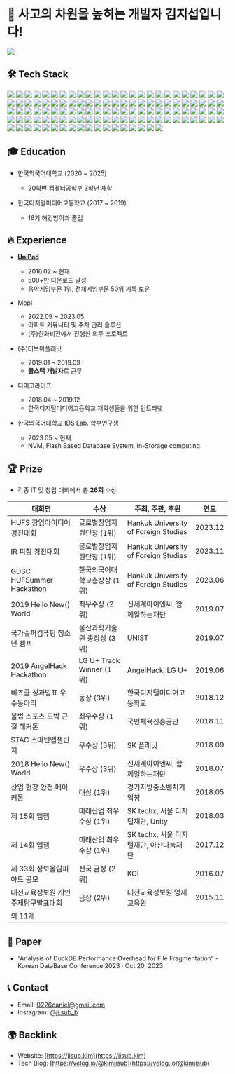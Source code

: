 # 👋 사고의 차원을 높히는 개발자 김지섭입니다!

![](https://komarev.com/ghpvc/?username=kimjisub)

## 🛠 Tech Stack

<img src="https://img.shields.io/badge/-HTML5-E34F26?style=flat&logo=html5&logoColor=white"/> <img src="https://img.shields.io/badge/-CSS3-1572B6?style=flat&logo=css3&logoColor=white"/> <img src="https://img.shields.io/badge/-JavaScript-F7DF1E?style=flat&logo=javascript&logoColor=white"/> <img src="https://img.shields.io/badge/-TypeScript-3178C6?style=flat&logo=typescript&logoColor=white"/> <img src="https://img.shields.io/badge/-Java-dd553a?style=flat&logo=oracle&logoColor=white"/> <img src="https://img.shields.io/badge/-Kotlin-7F52FF?style=flat&logo=kotlin&logoColor=white"/> <img src="https://img.shields.io/badge/-Python-3776AB?style=flat&logo=python&logoColor=white"/> <img src="https://img.shields.io/badge/-C%2B%2B-00599C?style=flat&logo=cplusplus&logoColor=white"/> <img src="https://img.shields.io/badge/-SVG-FFB13B?style=flat&logo=svg&logoColor=white"/> <img src="https://img.shields.io/badge/-Node.js-339933?style=flat&logo=nodedotjs&logoColor=white"/> <img src="https://img.shields.io/badge/-React-61DAFB?style=flat&logo=react&logoColor=white"/> <img src="https://img.shields.io/badge/-React-61DAFB?style=flat&logo=react&logoColor=white"/> <img src="https://img.shields.io/badge/-Electron-47848F?style=flat&logo=electron&logoColor=white"/> <img src="https://img.shields.io/badge/-Next.js-000000?style=flat&logo=nextdotjs&logoColor=white"/> <img src="https://img.shields.io/badge/-Recoil-3578E5?style=flat&logo=recoil&logoColor=white"/> <img src="https://img.shields.io/badge/-styled%20components-DB7093?style=flat&logo=styledcomponents&logoColor=white"/> <img src="https://img.shields.io/badge/-React%20Query-FF4154?style=flat&logo=reactquery&logoColor=white"/> <img src="https://img.shields.io/badge/-Tailwind%20CSS-06B6D4?style=flat&logo=tailwindcss&logoColor=white"/> <img src="https://img.shields.io/badge/-NestJS-E0234E?style=flat&logo=nestjs&logoColor=white"/> <img src="https://img.shields.io/badge/-Firebase-FFCA28?style=flat&logo=firebase&logoColor=white"/> <img src="https://img.shields.io/badge/-FFmpeg-007808?style=flat&logo=ffmpeg&logoColor=white"/> <img src="https://img.shields.io/badge/-Adobe%20After%20Effects-9999FF?style=flat&logo=adobeaftereffects&logoColor=white"/> <img src="https://img.shields.io/badge/-Chrome%20Extention-4285F4?style=flat&logo=googlechrome&logoColor=white"/> <img src="https://img.shields.io/badge/-Discord%20Bot-5865F2?style=flat&logo=discord&logoColor=white"/> <img src="https://img.shields.io/badge/-NGINX-009639?style=flat&logo=nginx&logoColor=white"/> <img src="https://img.shields.io/badge/-i18next-26A69A?style=flat&logo=i18next&logoColor=white"/> <img src="https://img.shields.io/badge/-Elastic%20Stack-005571?style=flat&logo=elasticstack&logoColor=white"/> <img src="https://img.shields.io/badge/-Elasticsearch-005571?style=flat&logo=elasticsearch&logoColor=white"/> <img src="https://img.shields.io/badge/-Logstash-005571?style=flat&logo=logstash&logoColor=white"/> <img src="https://img.shields.io/badge/-Kibana-005571?style=flat&logo=kibana&logoColor=white"/> <img src="https://img.shields.io/badge/-ESLint-4B32C3?style=flat&logo=eslint&logoColor=white"/> <img src="https://img.shields.io/badge/-GitHub%20Copilot-000000?style=flat&logo=githubcopilot&logoColor=white"/> <img src="https://img.shields.io/badge/-Google%20AdMob-EA4335?style=flat&logo=googleadmob&logoColor=white"/> <img src="https://img.shields.io/badge/-Google%20Analytics-E37400?style=flat&logo=googleanalytics&logoColor=white"/> <img src="https://img.shields.io/badge/-Google%20Home-4285F4?style=flat&logo=googlehome&logoColor=white"/> <img src="https://img.shields.io/badge/-JSON%20Web%20Tokens-000000?style=flat&logo=jsonwebtokens&logoColor=white"/> <img src="https://img.shields.io/badge/-Mailgun-F06B66?style=flat&logo=mailgun&logoColor=white"/> <img src="https://img.shields.io/badge/-Glide-18BED4?style=flat&logo=glide&logoColor=white"/> <img src="https://img.shields.io/badge/-MySQL-4479A1?style=flat&logo=mysql&logoColor=white"/> <img src="https://img.shields.io/badge/-PostgreSQL-4169E1?style=flat&logo=postgresql&logoColor=white"/> <img src="https://img.shields.io/badge/-MariaDB-003545?style=flat&logo=mariadb&logoColor=white"/> <img src="https://img.shields.io/badge/-SQLite-003B57?style=flat&logo=sqlite&logoColor=white"/> <img src="https://img.shields.io/badge/-DuckDB-FFF000?style=flat&logo=duckdb&logoColor=white"/> <img src="https://img.shields.io/badge/-MongoDB-47A248?style=flat&logo=mongodb&logoColor=white"/> <img src="https://img.shields.io/badge/-InfluxDB-22ADF6?style=flat&logo=influxdb&logoColor=white"/> <img src="https://img.shields.io/badge/-Neo4j-4581C3?style=flat&logo=neo4j&logoColor=white"/> <img src="https://img.shields.io/badge/-Redis-DC382D?style=flat&logo=redis&logoColor=white"/> <img src="https://img.shields.io/badge/-Prisma-2D3748?style=flat&logo=prisma&logoColor=white"/> <img src="https://img.shields.io/badge/-Mongoose-880000?style=flat&logo=mongoose&logoColor=white"/> <img src="https://img.shields.io/badge/-Visual%20Studio-5C2D91?style=flat&logo=visualstudio&logoColor=white"/> <img src="https://img.shields.io/badge/-Visual%20Studio%20Code-007ACC?style=flat&logo=visualstudiocode&logoColor=white"/> <img src="https://img.shields.io/badge/-Xcode-147EFB?style=flat&logo=xcode&logoColor=white"/> <img src="https://img.shields.io/badge/-Android%20Studio-3DDC84?style=flat&logo=androidstudio&logoColor=white"/> <img src="https://img.shields.io/badge/-IntelliJ%20IDEA-000000?style=flat&logo=intellijidea&logoColor=white"/> <img src="https://img.shields.io/badge/-EasyEDA-1765F6?style=flat&logo=easyeda&logoColor=white"/> <img src="https://img.shields.io/badge/-GitKraken-179287?style=flat&logo=gitkraken&logoColor=white"/> <img src="https://img.shields.io/badge/-Termius-000000?style=flat&logo=termius&logoColor=white"/> <img src="https://img.shields.io/badge/-Warp-01A4FF?style=flat&logo=warp&logoColor=white"/> <img src="https://img.shields.io/badge/-OpenAI-412991?style=flat&logo=openai&logoColor=white"/> <img src="https://img.shields.io/badge/-Arc-FCBFBD?style=flat&logo=arc&logoColor=white"/> <img src="https://img.shields.io/badge/-Studio%203T-17AF66?style=flat&logo=studio3t&logoColor=white"/> <img src="https://img.shields.io/badge/-Zsh-F15A24?style=flat&logo=zsh&logoColor=white"/> <img src="https://img.shields.io/badge/-Socket.io-010101?style=flat&logo=socketdotio&logoColor=white"/> <img src="https://img.shields.io/badge/-Apache%20Kafka-231F20?style=flat&logo=apachekafka&logoColor=white"/> <img src="https://img.shields.io/badge/-RabbitMQ-FF6600?style=flat&logo=rabbitmq&logoColor=white"/> <img src="https://img.shields.io/badge/-gRPC-2d4a59?style=flat&logo=grpc&logoColor=white"/> <img src="https://img.shields.io/badge/-MQTT-660066?style=flat&logo=mqtt&logoColor=white"/> <img src="https://img.shields.io/badge/-EMQX-47ac77?style=flat&logo=emqx&logoColor=white"/> <img src="https://img.shields.io/badge/-Bluetooth-0082FC?style=flat&logo=bluetooth&logoColor=white"/> <img src="https://img.shields.io/badge/-NFC-002E5F?style=flat&logo=nfc&logoColor=white"/> <img src="https://img.shields.io/badge/-Zigbee-EB0443?style=flat&logo=zigbee&logoColor=white"/> <img src="https://img.shields.io/badge/-ModBus-000000?style=flat&logo=modbus&logoColor=white"/> <img src="https://img.shields.io/badge/-MIDI-000000?style=flat&logo=midi&logoColor=white"/> <img src="https://img.shields.io/badge/-Docker-2496ED?style=flat&logo=docker&logoColor=white"/> <img src="https://img.shields.io/badge/-Kubernetes-326CE5?style=flat&logo=kubernetes&logoColor=white"/> <img src="https://img.shields.io/badge/-Amazon%20EC2-FF9900?style=flat&logo=amazonec2&logoColor=white"/> <img src="https://img.shields.io/badge/-Amazon%20S3-569A31?style=flat&logo=amazons3&logoColor=white"/> <img src="https://img.shields.io/badge/-Amazon%20ECR-FF9900?style=flat&logo=amazonecs&logoColor=white"/> <img src="https://img.shields.io/badge/-Amazon%20ECS-FF9900?style=flat&logo=amazonecs&logoColor=white"/> <img src="https://img.shields.io/badge/-Amazon%20EKS-FF9900?style=flat&logo=amazoneks&logoColor=white"/> <img src="https://img.shields.io/badge/-Amazon%20RDS-527FFF?style=flat&logo=amazonrds&logoColor=white"/> <img src="https://img.shields.io/badge/-VMware-607078?style=flat&logo=vmware&logoColor=white"/> <img src="https://img.shields.io/badge/-Cloudflare-F38020?style=flat&logo=cloudflare&logoColor=white"/> <img src="https://img.shields.io/badge/-Prometheus-E6522C?style=flat&logo=prometheus&logoColor=white"/> <img src="https://img.shields.io/badge/-Let's%20Encrypt-003A70?style=flat&logo=letsencrypt&logoColor=white"/> <img src="https://img.shields.io/badge/-OpenSSL-721412?style=flat&logo=openssl&logoColor=white"/> <img src="https://img.shields.io/badge/-Portainer-13BEF9?style=flat&logo=portainer&logoColor=white"/> <img src="https://img.shields.io/badge/-Visual%20Studio%20App%20Center-CB2E6D?style=flat&logo=visualstudioappcenter&logoColor=white"/> <img src="https://img.shields.io/badge/-Vultr-007BFC?style=flat&logo=vultr&logoColor=white"/> <img src="https://img.shields.io/badge/-HAProxy-173c5e?style=flat&logo=haproxy&logoColor=white"/> <img src="https://img.shields.io/badge/-Fastlane-00F200?style=flat&logo=fastlane&logoColor=white"/> <img src="https://img.shields.io/badge/-GitHub%20Actions-2088FF?style=flat&logo=githubactions&logoColor=white"/> <img src="https://img.shields.io/badge/-Jenkins-D24939?style=flat&logo=jenkins&logoColor=white"/> <img src="https://img.shields.io/badge/-Google%20Cloud-4285F4?style=flat&logo=googlecloud&logoColor=white"/> <img src="https://img.shields.io/badge/-Jest-C21325?style=flat&logo=jest&logoColor=white"/> <img src="https://img.shields.io/badge/-macOS-000000?style=flat&logo=macos&logoColor=white"/> <img src="https://img.shields.io/badge/-Windows-0078D4?style=flat&logo=windows&logoColor=white"/> <img src="https://img.shields.io/badge/-Ubuntu-E95420?style=flat&logo=ubuntu&logoColor=white"/> <img src="https://img.shields.io/badge/-iOS-000000?style=flat&logo=ios&logoColor=white"/> <img src="https://img.shields.io/badge/-Android-34A853?style=flat&logo=android&logoColor=white"/> <img src="https://img.shields.io/badge/-Raspberry%20Pi-A22846?style=flat&logo=raspberrypi&logoColor=white"/> <img src="https://img.shields.io/badge/-Arduino-00878F?style=flat&logo=arduino&logoColor=white"/> <img src="https://img.shields.io/badge/-Alpine%20Linux-0D597F?style=flat&logo=alpinelinux&logoColor=white"/> <img src="https://img.shields.io/badge/-Git-F05032?style=flat&logo=git&logoColor=white"/> <img src="https://img.shields.io/badge/-GitHub-181717?style=flat&logo=github&logoColor=white"/> <img src="https://img.shields.io/badge/-Postman-FF6C37?style=flat&logo=postman&logoColor=white"/> <img src="https://img.shields.io/badge/-Slack-4A154B?style=flat&logo=slack&logoColor=white"/> <img src="https://img.shields.io/badge/-Discord-5865F2?style=flat&logo=discord&logoColor=white"/> <img src="https://img.shields.io/badge/-Microsoft%20Teams-6264A7?style=flat&logo=microsoftteams&logoColor=white"/> <img src="https://img.shields.io/badge/-Notion-000000?style=flat&logo=notion&logoColor=white"/> <img src="https://img.shields.io/badge/-Linear-5E6AD2?style=flat&logo=linear&logoColor=white"/> <img src="https://img.shields.io/badge/-Figma-F24E1E?style=flat&logo=figma&logoColor=white"/> <img src="https://img.shields.io/badge/-Adobe%20XD-FF61F6?style=flat&logo=adobexd&logoColor=white"/> <img src="https://img.shields.io/badge/-Swagger-85EA2D?style=flat&logo=swagger&logoColor=white"/> <img src="https://img.shields.io/badge/-Obsidian-7C3AED?style=flat&logo=obsidian&logoColor=white"/> <img src="https://img.shields.io/badge/-Mermaid-FF3670?style=flat&logo=mermaid&logoColor=white"/> <img src="https://img.shields.io/badge/-Docusaurus-3ECC5F?style=flat&logo=docusaurus&logoColor=white"/> <img src="https://img.shields.io/badge/-GitHub%20Pages-222222?style=flat&logo=githubpages&logoColor=white"/>


## 🎓 Education

- 한국외국어대학교 (2020 ~ 2025)
  - 20학번 컴퓨터공학부 3학년 재학
 
- 한국디지털미디어고등학교 (2017 ~ 2019)
  - 16기 해킹방어과 졸업

## 🔥 Experience

- [**UniPad**](https://play.google.com/store/apps/details?id=com.kimjisub.launchpad)
  - 2016.02 ~ 현재
  - 500+만 다운로드 달성
  - 음악게임부문 1위, 전체게임부문 50위 기록 보유
 
- Mopl
  - 2022.09 ~ 2023.05
  - 아파트 커뮤니티 및 주차 관리 솔루션
  - (주)한화비전에서 진행한 외주 프로젝트
 
- (주)더브이플래닛
  - 2019.01 ~ 2019.09
  - **풀스택 개발자**로 근무
 
- 디미고라이프
  - 2018.04 ~ 2019.12
  - 한국디지털미디어고등학교 재학생들을 위한 인트라넷
 
- 한국외국어대학교 IDS Lab. 학부연구생
  - 2023.05 ~ 현재
  - NVM, Flash Based Database System, In-Storage computing.

## 🏆 Prize

- 각종 IT 및 창업 대회에서 총 **26회** 수상

| 대회명 | 수상 | 주최, 주관, 후원 | 연도 |
| -------------------------- | ---- | ------------------------------------ | ------- |
| HUFS 창업아이디어경진대회 | 글로벌창업지원단장 (1위) | Hankuk University of Foreign Studies | 2023.12 |
| IR 피칭 경진대회 | 글로벌창업지원단장 (1위) | Hankuk University of Foreign Studies | 2023.11 |
| GDSC HUFSummer Hackathon | 한국외국어대학교총장상 (1위) | Hankuk University of Foreign Studies | 2023.06 |
| 2019 Hello New() World | 최우수상 (2위) | 신세계아이엔씨, 함께일하는재단 | 2019.07 |
| 국가슈퍼컴퓨팅 청소년 캠프 | 울산과학기술원 총장상 (3위) | UNIST | 2019.07 |
| 2019 AngelHack Hackathon | LG U+ Track Winner (1위) | AngelHack, LG U+ |2019.06|
| 비즈쿨 성과발표 우수동아리 | 동상 (3위) | 한국디지털미디어고등학교 | 2018.12 |
| 불법 스포츠 도박 근절 해커톤 | 최우수상 (1위) | 국민체육진흥공단 | 2018.11 |
| STAC 스마틴앱챌린지 | 우수상 (3위) | SK 플래닛 | 2018.09 |
| 2018 Hello New() World | 우수상 (3위) | 신세계아이엔씨, 함께일하는재단 | 2018.07 |
| 산업 현장 안전 메이커톤 | 대상 (1위) | 경기지방중소벤처기업청 | 2018.05 |
| 제 15회 앱잼 | 미래산업 최우수상 (1위) | SK techx, 서울 디지털재단, Unity | 2018.03 |
| 제 14회 앱잼 | 미래산업 최우수상 (1위) | SK techx, 서울 디지털재단, 아산나눔재단 | 2017.12 |
| 제 33회 정보올림피아드 공모 | 전국 금상 (2위) | KOI| 2016.07 |
| 대전교육정보원 개인주제탐구발표대회 | 금상 (2위) | 대전교육정보원 영재교육원 | 2015.11 |
| 외 11개 | | | |

## 📝 Paper

- “Analysis of DuckDB Performance Overhead for File Fragmentation” - Korean DataBase Conference 2023 · Oct 20, 2023

## 📞 Contact

- Email: 0226daniel@gmail.com
- Instagram: [@ji.sub_b](https://www.instagram.com/ji.sub_b)

## 🌍 Backlink

- Website: [https://jisub.kim](https://jisub.kim)
- Tech Blog: [https://velog.io/@kimjisub](https://velog.io/@kimjisub)

[website]: https://jisub.kim
[notion]: https://www.notion.so/kimjisub/b47d075874e9420cb9804c4bd4f78691
